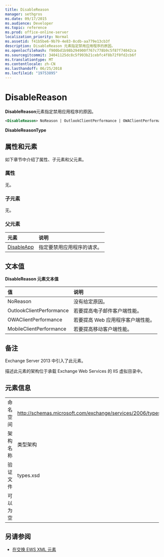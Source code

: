 ```yaml
---
title: DisableReason
manager: sethgros
ms.date: 09/17/2015
ms.audience: Developer
ms.topic: reference
ms.prod: office-online-server
localization_priority: Normal
ms.assetid: f41b5be6-9b79-4e83-8cdb-aa779e13cb3f
description: DisableReason 元素指定禁用应用程序的原因。
ms.openlocfilehash: f900bd1b98b294900f767c778b9c5f87f74042ca
ms.sourcegitcommit: 34041125dc8c5f993b21cebfc4f8b72f0fd2cb6f
ms.translationtype: MT
ms.contentlocale: zh-CN
ms.lasthandoff: 06/25/2018
ms.locfileid: "19753895"
---
```

# <a name="disablereason"></a>DisableReason

**DisableReason**元素指定禁用应用程序的原因。 
  
```XML
<DisableReason> NoReason | OutlookClientPerformance | OWAClientPerformance | MobileClientPerformance </DisableReason>
```

 **DisableReasonType**
## <a name="attributes-and-elements"></a>属性和元素

如下章节中介绍了属性、子元素和父元素。
  
### <a name="attributes"></a>属性

无。
  
### <a name="child-elements"></a>子元素

无。
  
### <a name="parent-elements"></a>父元素

|**元素**|**说明**|
|:-----|:-----|
|[DisableApp](disableapp.md) <br/> |指定要禁用应用程序的请求。  <br/> |
   
## <a name="text-value"></a>文本值

**DisableReason 元素文本值**

|**值**|**说明**|
|:-----|:-----|
|NoReason  <br/> |没有给定原因。  <br/> |
|OutlookClientPerformance  <br/> |若要提高电子邮件客户端性能。  <br/> |
|OWAClientPerformance  <br/> |若要提高 Web 应用程序客户端性能。  <br/> |
|MobileClientPerformance  <br/> |若要提高移动客户端性能。  <br/> |
   
## <a name="remarks"></a>备注

Exchange Server 2013 中引入了此元素。
  
描述此元素的架构位于承载 Exchange Web Services 的 IIS 虚拟目录中。
  
## <a name="element-information"></a>元素信息

|||
|:-----|:-----|
|命名空间  <br/> |http://schemas.microsoft.com/exchange/services/2006/types  <br/> |
|架构名称  <br/> |类型架构  <br/> |
|验证文件  <br/> |types.xsd  <br/> |
|可以为空  <br/> ||
   
## <a name="see-also"></a>另请参阅

- [在交换 EWS XML 元素](ews-xml-elements-in-exchange.md)

